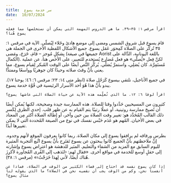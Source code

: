 ```yaml
---
title:  سر خدمة يسوع
date:  10/07/2024
---
```


`اقرأ مرقس ١: ٣٥–٣٩. ما هي الدروس المهمة التي يمكن أن نستخلصها مما فعله يسوع هُنا؟`

قامَ يسوع قبل شروق الشمس ومضى إلى موضع هادئ وخَلاء لِيُصلّي. الآية في مرقس ١: ٣٥ تُركِّز على الصلاة كَمِحوَر عَمَل يسوع. جميع الأشكال اللفظية الأخرى في الجملة هي بِشكلٍ مُوجز – قامَ، خَرَجَ، ومَضى (جميعها في صيغة Aorist باللغة اليونانية، الدَّالة على الكمال). لكنَّ فِعل «يُصلّي» هو فعل مُضارع يُستخدم للتعبير، على الأخص هنا، عن عملية مُستَمِرَّة. كان يُصَلِي، واستمرَّ يُصَلِّي. يُركِّز النَّص أيضًا على الوقت المُبكر لِقيام يسوع، مما يعني بأنَّ وقتَ صلاته وحيدًا كان جوهريًا وواسعًا وممتدًّا.

في جميع الأناجيل، نلتقي بيسوع كَرَجُل صلاة (انظر متى ١٤: ٢٣؛ مرقس ٦: ٤٦؛ يوحنا ١٧). يبدو بأنَّ هذا هُوَ أحد الأسرار الرئيسية في قُوَّة خدمة يسوع.

`اقرأ لوقا ٦: ١٢. ما الذي تُعلِّمه هذه الآية عن حياة الصلاة التي عاشها يسوع؟`

كثيرون من المسيحيين حَدَّدوا وقتا للصلاة. هذه الممارسة جيدة وصحيحة، لكنها يُمكن أيضًا أن تُصبِحَ ممارسة روتينية، أو عملًا رتيبًا يتم القيام به عن ظهر قلب. إحدى الطرق لِكَسرِ ذلك القالب المُحَدَّد هو: تغيير وقت الصلاة بين حين وآخر، أو إطالة الصلاة أكثر مِن المعتاد في بعض الأحيان. المُهم هو عَدَم حَبْس نفسك في نوع من الصيغة المُحددة التي لا يمكن تغييرها أبدًا.

بطرس ورفاقه لم يرافقوا يسوع إلى مكان الصلاة. ربما كانوا يعرفون الموقع لأنهم وجدوه. إنَّ ملاحظتهم بأنَّ الجميع كانوا يبحثون عن يسوع تَقتَرِح بأنَّ يسوع اتَّبع التجربة المثيرة لليوم السابق مع المزيد من الشفاء والتعليم. المثير للدهشة هو اعتراض يسوع وإشارته إلى حقلٍ أوسع للخدمة في مواقع أخرى. «فقال لهم: ‹لنَذهب إلى القُرى المُجاورة لأكرِزَ هُناك أيضًا، لأني لِهذا خَرَجْتُ›» (مرقس ١: ٣٨).

`إذا كان يسوع نفسه قد احتاج إلى قضاء الكثير من الوقت في الصلاة، فماذا عن أنفسنا نحن، وكم من الوقت يجب أن نقضيه نحن في الصلاة؟ ما الذي يقوله لنا مثال يسوع؟`